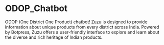 # ODOP_Chatbot
ODOP (One District One Product) chatbot! Zuzu is designed to provide information about unique products from every district across India. Powered by Botpress, Zuzu offers a user-friendly interface to explore and learn about the diverse and rich heritage of Indian products.
